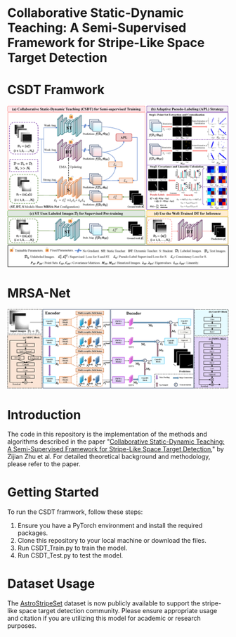 # Collaborative Static-Dynamic Teaching: A Semi-Supervised Framework for Stripe-Like Space Target Detection

# CSDT Framwork
![image](CSDT.png)

# MRSA-Net
![image](MRSA-Net.png)

# Introduction

The code in this repository is the implementation of the methods and algorithms described in the paper "[Collaborative Static-Dynamic Teaching: A Semi-Supervised Framework for Stripe-Like Space Target Detection](https://arxiv.org/abs/2408.05029)," by Zijian Zhu et al. For detailed theoretical background and methodology, please refer to the paper.

# Getting Started

To run the CSDT framwork, follow these steps:
1. Ensure you have a PyTorch environment and install the required packages.
2. Clone this repository to your local machine or download the files.
3. Run CSDT_Train.py to train the model.
4. Run CSDT_Test.py to test the model.

# Dataset Usage

The [AstroStripeSet](https://drive.google.com/drive/folders/1uC5IeGcCbwxrfPzQWGbLhBnubqPH0Rw7?usp=sharing) dataset is now publicly available to support the stripe-like space target detection community. Please ensure appropriate usage and citation if you are utilizing this model for academic or research purposes.
